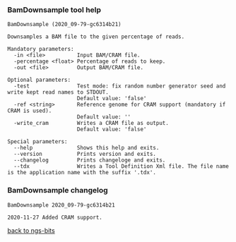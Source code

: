 ### BamDownsample tool help
	BamDownsample (2020_09-79-gc6314b21)
	
	Downsamples a BAM file to the given percentage of reads.
	
	Mandatory parameters:
	  -in <file>          Input BAM/CRAM file.
	  -percentage <float> Percentage of reads to keep.
	  -out <file>         Output BAM/CRAM file.
	
	Optional parameters:
	  -test               Test mode: fix random number generator seed and write kept read names to STDOUT.
	                      Default value: 'false'
	  -ref <string>       Reference genome for CRAM support (mandatory if CRAM is used).
	                      Default value: ''
	  -write_cram         Writes a CRAM file as output.
	                      Default value: 'false'
	
	Special parameters:
	  --help              Shows this help and exits.
	  --version           Prints version and exits.
	  --changelog         Prints changeloge and exits.
	  --tdx               Writes a Tool Definition Xml file. The file name is the application name with the suffix '.tdx'.
	
### BamDownsample changelog
	BamDownsample 2020_09-79-gc6314b21
	
	2020-11-27 Added CRAM support.
[back to ngs-bits](https://github.com/imgag/ngs-bits)